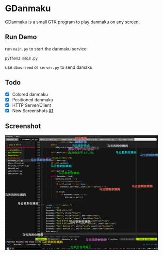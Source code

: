 # GDanmaku

GDanmaku is a small GTK program to play danmaku on any screen.

## Run Demo

run `main.py` to start the danmaku service

```
python2 main.py
```

use `dbus-send` or `server.py` to send damaku.

## Todo

- [x] Colored danmaku
- [x] Positioned danmaku 
- [x] HTTP Server/Client
- [x] New Screenshots [#1](https://github.com/bigeagle/gdanmaku/issues/1)

## Screenshot

![](https://raw.githubusercontent.com/bigeagle/gdanmaku/master/screenshots/danmaku.png)
